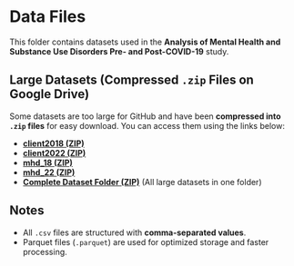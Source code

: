 # Data Files

This folder contains datasets used in the **Analysis of Mental Health and Substance Use Disorders Pre- and Post-COVID-19** study.

## Large Datasets (Compressed `.zip` Files on Google Drive)
Some datasets are too large for GitHub and have been **compressed into `.zip` files** for easy download. You can access them using the links below:

- **[client2018 (ZIP)](https://drive.google.com/file/d/1jMrJ_Kwghh07uRTfAQdSn8ggMKPAH_QD/view?usp=drive_link)**
- **[client2022 (ZIP)](https://drive.google.com/file/d/115F6IsnRweH3ArWraoawNhrP9cLaPSZN/view?usp=drive_link)**
- **[mhd_18 (ZIP)](https://drive.google.com/file/d/1IyRbicZVtmTvQRRQVoQ8DSQ1ynfQjM0X/view?usp=drive_link)**
- **[mhd_22 (ZIP)](https://drive.google.com/file/d/1PQgka3fVNaaHMBDtoySHqjOnfqFCSmHf/view?usp=drive_link)**
- **[Complete Dataset Folder (ZIP)](https://drive.google.com/drive/folders/15LWgRcyYB-A352GoV-rcy6JthXnYAFnC?usp=drive_link)** (All large datasets in one folder)

## Notes
- All `.csv` files are structured with **comma-separated values**.
- Parquet files (`.parquet`) are used for optimized storage and faster processing.
